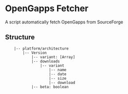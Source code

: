 # OpenGapps Fetcher

A script automatically fetch OpenGapps from SourceForge

## Structure
```
    |-- platform/architecture
        |-- Version
            |-- variant: [Array] 
            |-- downloads
                |-- variant
                    |-- name
                    |-- date
                    |-- size
                    |-- download
            |-- beta: boolean
```
